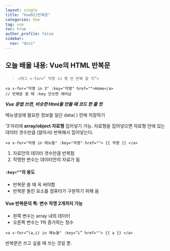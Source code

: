 ```yaml
---
layout: single
title: "Vue02|반복문"
categories: Vue
tag: vue
toc: true
author_profile: false
sidebar:
  nav: "docs"
---
```


## 오늘 배울 내용: Vue의 HTML 반복문

>`<태그 v-for=“ 작명 in 몇 번 반복 할 지”>`


```
<a v-for="작명 in 3" :key="작명" href="">Home</a>
// 반복문 쓸 때 :key 안쓰면 에러남
```

***Vue 문법 쓰면, 비슷한 Html들 만들 때 코드 한 줄 컷***

메뉴생성에 필요한 정보들 일단 data( ) 란에 저장하기

‘3’자리에 **array/object 자료형** 집어넣기 가능.
자료형을 집어넣으면 자료형 안에 있는 데이터 갯수만큼 (알아서) 반복해서 집어넣는다.


```
<a v-for="작명 in 메뉴들" :key="작명" href=""> {{ 작명 }} </a>
```
1. 자료안의 데이터 갯수만큼 반복됨
2. 작명한 변수는 데이터안의 자료가 됨

#### `:key=“”`의 용도
- 반복문 쓸 때 꼭 써야함
- 반복문 돌린 요소를 컴퓨터가 구분하기 위해 씀


#### Vue 반복문의 특: 변수 작명 2개까지 가능
- 왼쪽 변수는 array 내의 데이터
- 오른쪽 변수는 1씩 증가하는 정수
```
<a v-for=“(a,i) in 메뉴들" :key=“i” href=""> {{ a }} </a>
```
반복문은 쓰고 싶을 때 쓰는 것일 뿐.

